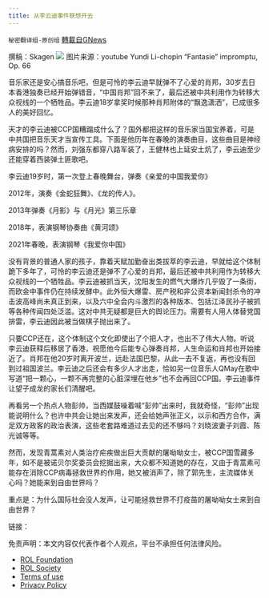 ```yaml
---
title: 从李云迪事件联想开去
---
```

`秘密翻译组-原创组` [轉載自GNews](https://gnews.org/zh-hans/1684001/)

撰稿：Skagen
![](https://assets.gnews.org/wp-content/uploads/2021/11/图像-4.jpg)
图片来源：youtube Yundi Li-chopin “Fantasie” impromptu, Op. 66

音乐家还是安心搞音乐吧，但是可怜的李云迪早就弹不了心爱的肖邦，30岁去日本香港独奏已经开始弹错音，“中国肖邦”回不来了，最后还被中共利用作为转移大众视线的一个牺牲品。李云迪18岁拿奖时候那种肖邦附体的“飘逸潇洒”，已成很多人的美好回忆。

天才的李云迪被CCP国糟蹋成什么了？国外都把这样的音乐家当国宝养着，可是中共国把音乐天才当宣传工具。下面是他历年在春晚的演奏曲目，这些曲目是神经病安排的吗？然而，刘强东都穿八路军装了，王健林也上延安土炕了，李云迪至少还能穿着西装弹土匪歌吧。

李云迪19岁时，第一次登上春晚舞台，弹奏《亲爱的中国我爱你》

2012年，演奏《金蛇狂舞》、《龙的传人》。

2013年弹奏《月影》与《月光》第三乐章

2018年，表演钢琴协奏曲《黄河颂》

2021年春晚，表演钢琴《我爱你中国》

没有背景的普通人家的孩子，靠着天赋加勤奋出类拔萃的李云迪，早就给这个体制跪下多年了，可怜的李云迪还是弹不了心爱的肖邦，最后还被中共利用作为转移大众视线的一个牺牲品。李云迪被抓当天，沈阳发生的燃气大爆炸几乎毁了一条街，而欧金中事件仍在持续发酵中。此外恒大爆雷、房产税和非公资本新闻封杀令的冲击波高峰尚未真正到来，以及六中全会内斗激烈的各种版本、包括江泽民孙子被抓等各种传闻四处泛滥。这对中共无疑都是巨大的舆论压力。需要有人用人体替党国排雷，李云迪因此被当做棋子抛出来了。

只要CCP还在，这个体制这个文化即使出了个把人才，也出不了伟大人物。听说李云迪获释后移居了香港，祝愿他今后能专心弹奏肖邦，人生命运和肖邦也开始接近了。肖邦在他20岁时离开波兰，远赴法国巴黎，从此一去不复返，再也没有回到过祖国波兰。李云迪之后还会有多少人才出走，恰如另一位音乐人QMay在歌中写道“把一颗心，一颗不再完整的心脏深埋在他乡”也不会再回CCP国。李云迪事件让望子成龙的家长们清醒吧。

再看另一个热点人物彭帅，当西媒鼓噪着喊“彭帅”出来时，我就奇怪，“彭帅”出现能说明什么？也许中共会让她出来发声，还会给她声张正义，以示和西方合作，满足双方政客的政治表演，这些老套路难道过去见的还不够吗？刘晓波妻子刘霞、陈光诚等等。

然而，发现青蒿素对人类治疗疟疾做出巨大贡献的屠呦呦女士，被CCP国雪藏多年，如不是被诺贝尔奖委员会挖掘出来，大众都不知道她的存在，又由于青蒿素可能存在消除CCP病毒拯救世界的作用，她又被消声了，除了郭先生，主流媒体关心吗？她能来到自由世界吗？

重点是：为什么国际社会没人发声，让可能拯救世界不打疫苗的屠呦呦女士来到自由世界？

链接：



 

免责声明：本文内容仅代表作者个人观点，平台不承担任何法律风险。

- [ROL Foundation](https://rolfoundation.org/)
- [ROL Society](https://rolsociety.org/)
- [Terms of use](https://gnews.org/terms-of-use-3/)
- [Privacy Policy](https://gnews.org/privacy-policy/)
